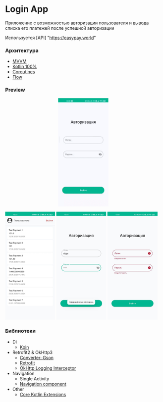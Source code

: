 Login App
===================

Приложение с возможностью авторизации пользователя и вывода списка его платежей после успешной авторизации

Используется [API] "https://easypay.world"

### Архитектура

* [MVVM](https://developer.android.com/jetpack/guide)
* [Kotlin 100%](https://kotlinlang.org/)
* [Coroutines](https://github.com/Kotlin/kotlinx.coroutines)
* [Flow](https://kotlinlang.org/docs/flow.html)

### Preview

<p align="center">
<img src="Login_gif.gif" width="32%"/>
</p>
<p align="left">
<img src="Pic_1.jpg" width="32%"/>
<img src="Pic_2.jpg" width="32%"/>
<img src="Pic_3.jpg" width="32%"/>
</p>

### Библиотеки

* Di
    * [Koin](https://github.com/InsertKoinIO/koin)
* Retrofit2 & OkHttp3
    * [Converter: Gson](https://mvnrepository.com/artifact/com.squareup.retrofit2/converter-gson)
    * [Retrofit](https://mvnrepository.com/artifact/com.squareup.retrofit2/retrofit)
    * [OkHttp Logging Interceptor](https://mvnrepository.com/artifact/com.squareup.okhttp3/logging-interceptor)
* Navigation
    * Single Activity
    * [Navigation component](https://developer.android.google.cn/guide/navigation/navigation-getting-started?hl=en)
* Other
    * [Core Kotlin Extensions](https://developer.android.com/kotlin/ktx#core)
